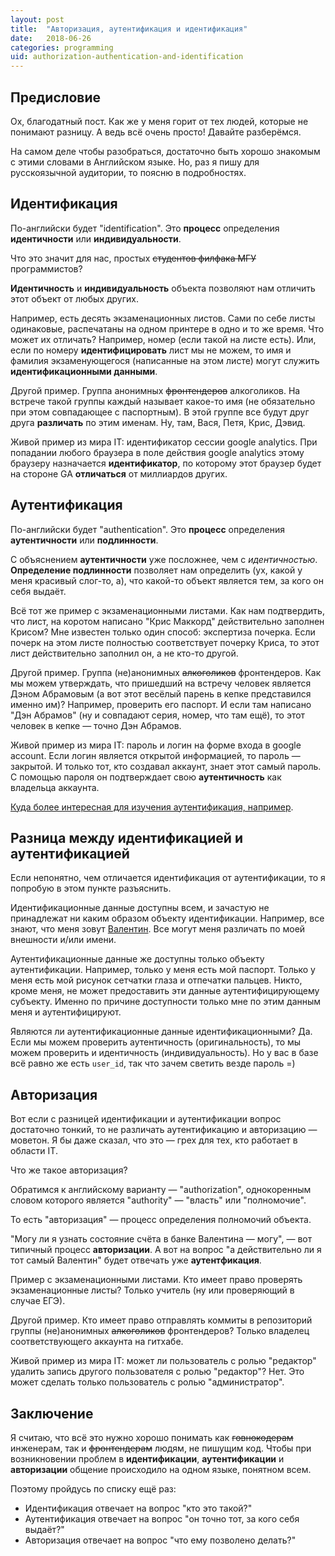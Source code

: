 ```yaml
---
layout: post
title:  "Авторизация, аутентификация и идентификация"
date:   2018-06-26
categories: programming
uid: authorization-authentication-and-identification
---
```


## Предисловие
Ох, благодатный пост. Как же у меня горит от тех людей, которые не понимают разницу. А ведь всё очень просто! Давайте разберёмся.

На самом деле чтобы разобраться, достаточно быть хорошо знакомым с этими словами в Английском языке. Но, раз я пишу для русскоязычной аудитории, то поясню в подробностях.

## Идентификация
По-английски будет "identification". Это **процесс** определения **идентичности** или **индивидуальности**.

Что это значит для нас, простых ~~студентов филфака МГУ~~ программистов?

**Идентичность** и **индивидуальность** объекта позволяют нам отличить этот объект от любых других.

Например, есть десять экзаменационных листов. Сами по себе листы одинаковые, распечатаны на одном принтере в одно и то же время. Что может их отличать? Например, номер (если такой на листе есть). Или, если по номеру **идентифицировать** лист мы не можем, то имя и фамилия экзаменующегося (написанные на этом листе) могут служить **идентификационными данными**.

Другой пример. Группа анонимных ~~фронтендеров~~ алкоголиков. На встрече такой группы каждый называет какое-то имя (не обязательно при этом совпадающее с паспортным). В этой группе все будут друг друга **различать** по этим именам. Ну, там, Вася, Петя, Крис, Дэвид.

Живой пример из мира IT: идентификатор сессии google analytics. При попадании любого браузера в поле действия google analytics этому браузеру назначается **идентификатор**, по которому этот браузер будет на стороне GA **отличаться** от миллиардов других.

## Аутентификация
По-английски будет "authentication". Это **процесс** определения **аутентичности** или **подлинности**.

С объяснением **аутентичности** уже посложнее, чем с *идентичностью*. **Определение подлинности** позволяет нам определить (ух, какой у меня красивый слог-то, а), что какой-то объект является тем, за кого он себя выдаёт.

Всё тот же пример с экзаменационными листами. Как нам подтвердить, что лист, на коротом написано "Крис Маккорд" действительно заполнен Крисом? Мне известен только один способ: экспертиза почерка. Если почерк на этом листе полностью соответствует почерку Криса, то этот лист действительно заполнил он, а не кто-то другой.

Другой пример. Группа (не)анонимных ~~алкоголиков~~ фронтендеров. Как мы можем утверждать, что пришедший на встречу человек является Дэном Абрамовым (а вот этот весёлый парень в кепке представился именно им)? Например, проверить его паспорт. И если там написано "Дэн Абрамов" (ну и совпадают серия, номер, что там ещё), то этот человек в кепке — точно Дэн Абрамов.

Живой пример из мира IT: пароль и логин на форме входа в google account. Если логин является открытой информацией, то пароль — закрытой. И только тот, кто создавал аккаунт, знает этот самый пароль. С помощью пароля он подтверждает свою **аутентичность** как владельца аккаунта.

[Куда более интересная для изучения аутентификация, например](https://ru.wikipedia.org/wiki/%D0%A6%D0%B8%D1%84%D1%80%D0%BE%D0%B2%D0%BE%D0%B9_%D1%81%D0%B5%D1%80%D1%82%D0%B8%D1%84%D0%B8%D0%BA%D0%B0%D1%82).

## Разница между идентификацией и аутентификацией
Если непонятно, чем отличается идентификация от аутентификации, то я попробую в этом пункте разъяснить.

Идентификационные данные доступны всем, и зачастую не принадлежат ни каким образом объекту идентификации. Например, все знают, что меня зовут [Валентин](https://ivalentinee.github.io/ru/about). Все могут меня различать по моей внешности и/или имени.

Аутентификационные данные же доступны только объекту аутентификации. Например, только у меня есть мой паспорт. Только у меня есть мой рисунок сетчатки глаза и отпечатки пальцев. Никто, кроме меня, не может предоставить эти данные аутентифицирующему субъекту. Именно по причине доступности только мне по этим данным меня и аутентифицируют.

Являются ли аутентификационные данные идентификационными? Да. Если мы можем проверить аутентичность (оригинальность), то мы можем проверить и идентичность (индивидуальность). Но у вас в базе всё равно же есть `user_id`, так что зачем светить везде пароль =)

## Авторизация
Вот если с разницей идентификации и аутентификации вопрос достаточно тонкий, то не различать аутентификацию и авторизацию — моветон. Я бы даже сказал, что это — грех для тех, кто работает в области IT.

Что же такое авторизация?

Обратимся к английскому варианту — "authorization", однокоренным словом которого является "authority" — "власть" или "полномочие".

То есть "авторизация" — процесс определения полномочий объекта.

"Могу ли я узнать состояние счёта в банке Валентина — могу", — вот типичный процесс **авторизации**. А вот на вопрос "а действительно ли я тот самый Валентин" будет отвечать уже **аутентфикация**.

Пример с экзаменационными листами. Кто имеет право проверять экзаменационные листы? Только учитель (ну или проверяющий в случае ЕГЭ).

Другой пример. Кто имеет право отправлять коммиты в репозиторий группы (не)анонимных ~~алкоголиков~~ фронтендеров? Только владелец соответствующего аккаунта на гитхабе.

Живой пример из мира IT: может ли пользователь с ролью "редактор" удалить запись другого пользователя с ролью "редактор"? Нет. Это может сделать только пользователь с ролью "администратор".

## Заключение
Я считаю, что всё это нужно хорошо понимать как ~~говнокодерам~~ инженерам, так и ~~фронтендерам~~ людям, не пишущим код. Чтобы при возникновении проблем в **идентификации**, **аутентификации** и **авторизации** общение происходило на одном языке, понятном всем.

Поэтому пройдусь по списку ещё раз:
- Идентификация отвечает на вопрос "кто это такой?"
- Аутентификация отвечает на вопрос "он точно тот, за кого себя выдаёт?"
- Авторизация отвечает на вопрос "что ему позволено делать?"

